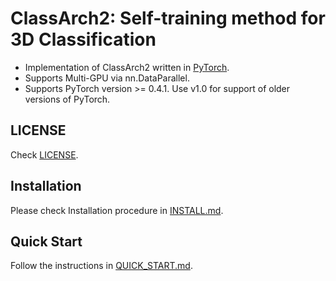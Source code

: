 # ClassArch2: Self-training method for 3D Classification

* Implementation of ClassArch2 written in [PyTorch](https://pytorch.org).
* Supports Multi-GPU via nn.DataParallel.
* Supports PyTorch version >= 0.4.1. Use v1.0 for support of older versions of PyTorch.

## LICENSE

Check [LICENSE](LICENSE).

## Installation

Please check Installation procedure in [INSTALL.md](INSTALL.md).

## Quick Start

Follow the instructions in [QUICK_START.md](QUICK_START.md). 
